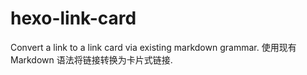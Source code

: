 # hexo-link-card
Convert a link to a link card via existing markdown grammar. 使用现有 Markdown 语法将链接转换为卡片式链接.
